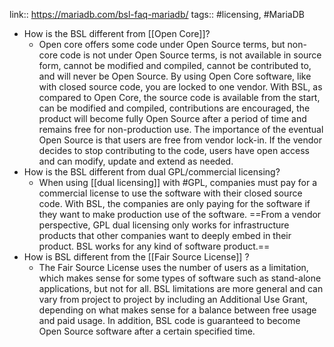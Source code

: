 link:: https://mariadb.com/bsl-faq-mariadb/
tags:: #licensing, #MariaDB

- How is the BSL different from [[Open Core]]?
	- Open core offers some code under Open Source terms, but non-core code is not under Open Source terms, is not available in source form, cannot be modified and compiled, cannot be contributed to, and will never be Open Source. By using Open Core software, like with closed source code, you are locked to one vendor. With BSL, as compared to Open Core, the source code is available from the start, can be modified and compiled, contributions are encouraged, the product will become fully Open Source after a period of time and remains free for non-production use. The importance of the eventual Open Source is that users are free from vendor lock-in. If the vendor decides to stop contributing to the code, users have open access and can modify, update and extend as needed.
- How is the BSL different from dual GPL/commercial licensing?
	- When using [[dual licensing]] with #GPL, companies must pay for a commercial license to use the software with their closed source code. With BSL, the companies are only paying for the software if they want to make production use of the software. ==From a vendor perspective, GPL dual licensing only works for infrastructure products that other companies want to deeply embed in their product. BSL works for any kind of software product.==
- How is BSL different from the [[Fair Source License]] ?
	- The Fair Source License uses the number of users as a limitation, which makes sense for some types of software such as stand-alone applications, but not for all. BSL limitations are more general and can vary from project to project by including an Additional Use Grant, depending on what makes sense for a balance between free usage and paid usage. In addition, BSL code is guaranteed to become Open Source software after a certain specified time.